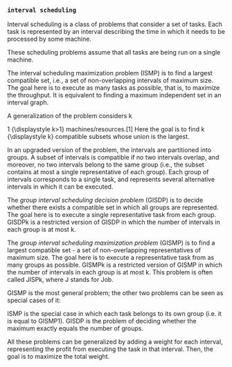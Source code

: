 ### `interval scheduling`

Interval scheduling is a class of problems that consider a set of tasks. Each task is represented by an interval describing the time in which it needs to be processed by some machine. 

These scheduling problems assume that all tasks are being run on a single machine. 

The interval scheduling maximization problem (ISMP) is to find a largest compatible set, i.e., a set of non-overlapping intervals of maximum size. The goal here is to execute as many tasks as possible, that is, to maximize the throughput. It is equivalent to finding a maximum independent set in an interval graph.

A generalization of the problem considers 
k
>
1
{\displaystyle k>1} machines/resources.[1] Here the goal is to find 
k
{\displaystyle k} compatible subsets whose union is the largest.

In an upgraded version of the problem, the intervals are partitioned into groups. A subset of intervals is compatible if no two intervals overlap, and moreover, no two intervals belong to the same group (i.e., the subset contains at most a single representative of each group). Each group of intervals corresponds to a single task, and represents several alternative intervals in which it can be executed.

The *group interval scheduling decision problem* (GISDP) is to decide whether there exists a compatible set in which all groups are represented. The goal here is to execute a single representative task from each group. GISDPk is a restricted version of GISDP in which the number of intervals in each group is at most k.

The *group interval scheduling maximization problem* (GISMP) is to find a largest compatible set - a set of non-overlapping representatives of maximum size. The goal here is to execute a representative task from as many groups as possible. GISMPk is a restricted version of GISMP in which the number of intervals in each group is at most k. This problem is often called JISPk, where J stands for Job.

GISMP is the most general problem; the other two problems can be seen as special cases of it:

ISMP is the special case in which each task belongs to its own group (i.e. it is equal to GISMP1).
GISDP is the problem of deciding whether the maximum exactly equals the number of groups.

All these problems can be generalized by adding a weight for each interval, representing the profit from executing the task in that interval. Then, the goal is to maximize the total weight.